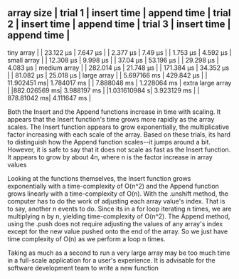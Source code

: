 array size        | trial 1 | insert time | append time | trial 2 | insert time | append time | trial 3 | insert time | append time |
-----------------------------------------------
tiny array        |         |  23.122 μs  |  7.647 μs   |         |  2.377 μs   |   7.49 μs   |         |   1.753 μs  |  4.592 μs   |
small array       |         |  12.308 μs  |  9.998 μs   |         |  37.04 μs   |  53.196 μs  |         |  29.298 μs  |  4.083 μs   |
medium array      |         |  282.014 μs |  21.748 μs  |         | 171.384 μs  |  34.352 μs  |         |  81.082 μs  |  25.018 μs  |
large array       |         | 5.697166 ms |  429.842 μs |         | 11.902451 ms| 1.784017 ms |         | 7.888048 ms | 1.228064 ms |
extra large array |         |882.026569 ms| 3.988197 ms |         |1.031610984 s| 3.923129 ms |         | 878.81042 ms| 4.111647 ms |

Both the Insert and the Append functions increase in time with scaling. It appears that the Insert function's time grows more rapidly as the array scales. The Insert function appears to grow exponentially, the multiplicative factor increasing with each scale of the array. Based on these trials, its hard to distinguish how the Append function scales--it jumps around a bit. However, it is safe to say that it does not scale as fast as the Insert function. It appears to grow by about 4n, where n is the factor increase in array values

Looking at the functions themselves, the Insert function grows exponentially with a time-complexity of O(n^2) and the Append function grows linearly with a time-complexity of O(n). With the .unshift method, the computer has to do the work of adjusting each array value's index. That is to say, another n events to do. Since its in a for loop iterating n times, we are multiplying n by n, yielding time-complexity of O(n^2). The Append method, using the .push does not require adjusting the values of any array's index except for the new value pushed onto the end of the array. So we just have time complexity of O(n) as we perform a loop n times.

Taking as much as a second to run a very large array may be too much time in a full-scale application for a user's experience. It is advisable for the software development team to write a new function